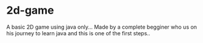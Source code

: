 # 2d-game
A basic 2D game using java only...
Made by a complete begginer who us on his journey to learn java and this is one of the first steps..
